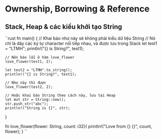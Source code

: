 # Ownership, Borrowing & Reference

## Stack, Heap & các kiểu khởi tạo String

``rust
fn main() {
    // Khai báo như này sẽ không phải kiểu dữ liệu String
    // Nó chỉ là dãy các ký tự character nối tiếp nhau, và được lưu trong Stack
    let test1 = "LTMH";
    println!("{} is String?", test1);

    // Nên báo lỗi ở hàm love_flower
    love_flower(test1, 2);

    let test2 = "LTMH".to_string();
    println!("{} is String?", test1);

    // Như này thì được
    love_flower(test2, 2);

    // Hoặc khai báo String theo cách này, lưu tại Heap
    let mut str = String::new();
    str.push_str("abc");
    println!("String is {}", str);
}

fn love_flower(flower: String, count: i32){
    println!("Love from {} {}", count, flower);
}
``